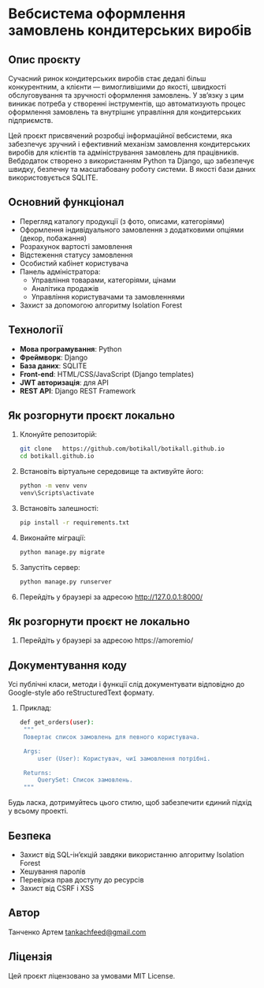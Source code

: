# Вебсистема оформлення замовлень кондитерських виробів

## Опис проєкту

Сучасний ринок кондитерських виробів стає дедалі більш конкурентним, а клієнти — вимогливішими до якості, швидкості обслуговування та зручності оформлення замовлень. У зв’язку з цим виникає потреба у створенні інструментів, що автоматизують процес оформлення замовлень та внутрішнє управління для кондитерських підприємств.

Цей проєкт присвячений розробці інформаційної вебсистеми, яка забезпечує зручний і ефективний механізм замовлення кондитерських виробів для клієнтів та адміністрування замовлень для працівників. Вебдодаток створено з використанням Python та Django, що забезпечує швидку, безпечну та масштабовану роботу системи. В якості бази даних використовується SQLITE.

## Основний функціонал

- Перегляд каталогу продукції (з фото, описами, категоріями)
- Оформлення індивідуального замовлення з додатковими опціями (декор, побажання)
- Розрахунок вартості замовлення
- Відстеження статусу замовлення
- Особистий кабінет користувача
- Панель адміністратора:
  - Управління товарами, категоріями, цінами
  - Аналітика продажів
  - Управління користувачами та замовленнями
- Захист за допомогою алгоритму Isolation Forest

## Технології

- **Мова програмування**: Python
- **Фреймворк**: Django
- **База даних**: SQLITE
- **Front-end**: HTML/CSS/JavaScript (Django templates)
- **JWT авторизація**: для API
- **REST API**: Django REST Framework

## Як розгорнути проєкт локально

1. Клонуйте репозиторій:
   ```bash
   git clone   https://github.com/botikall/botikall.github.io
   cd botikall.github.io
2. Встановіть віртуальне середовище та активуйте його:
   ```bash
   python -m venv venv
   venv\Scripts\activate 
3. Встановіть залешності:
   ```bash
   pip install -r requirements.txt

4. Виконайте міграції:
   ```bash
   python manage.py migrate
5. Запустіть сервер:
   ```bash
   python manage.py runserver
6. Перейдіть у браузері за адресою http://127.0.0.1:8000/

## Як розгорнути проєкт не локально
1. Перейдіть у браузері за адресою https://amoremio/

## Документування коду

Усі публічні класи, методи і функції слід документувати відповідно до Google-style або reStructuredText формату.

1. Приклад:
   ```bash
   def get_orders(user):
    """
    Повертає список замовлень для певного користувача.

    Args:
        user (User): Користувач, чиї замовлення потрібні.

    Returns:
        QuerySet: Список замовлень.
    """
Будь ласка, дотримуйтесь цього стилю, щоб забезпечити єдиний підхід у всьому проекті.
## Безпека
- Захист від SQL-ін’єкцій завдяки використанню алгоритму Isolation Forest
- Хешування паролів
- Перевірка прав доступу до ресурсів
- Захист від CSRF і XSS
## Автор
Танченко Артем
tankachfeed@gmail.com
## Ліцензія
Цей проєкт ліцензовано за умовами MIT License.
   
    
   
   


